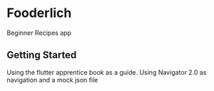 # Fooderlich

 Beginner Recipes app 

## Getting Started 

Using the flutter apprentice book as a guide.
Using Navigator 2.0 as navigation and a mock json file

